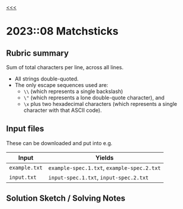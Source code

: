 [<<<](../README.md)

# 2023::08 Matchsticks

## Rubric summary

Sum of total characters per line, across all lines.

- All strings double-quoted.
- The only escape sequences used are:
  - `\\` (which represents a single backslash)
  - `\"` (which represents a lone double-quote character), and 
  - `\x` plus two hexadecimal characters (which represents a single character with that ASCII code).

## Input files

These can be downloaded and put into e.g.

| Input         | Yields                                     |
|---------------|--------------------------------------------|
| `example.txt` | `example-spec.1.txt`, `example-spec.2.txt` |
| `input.txt`   | `input-spec.1.txt`, `input-spec.2.txt`     |

## Solution Sketch / Solving Notes
